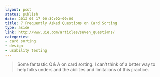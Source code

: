 ```yaml
---
layout: post
status: publish
date: 2012-06-17 00:39:02+00:00
title: 7 Frequently Asked Questions on Card Sorting
type: aside
link: http://www.uie.com/articles/seven_questions/ 
categories:
- card sorting
- design
- usability testing
---
```


> Some fantastic Q & A on card sorting. I can't think of a better way to help folks understand the abilities and limitations of this practice.



